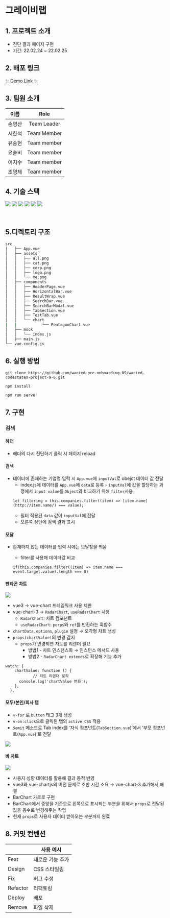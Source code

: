 # 그레이비랩

## 1. 프로젝트 소개

- 진단 결과 페이지 구현
- 기간: 22.02.24 ~ 22.02.25

## 2. 배포 링크

[✨ Demo Link ✨](https://gravylab.netlify.app/)

## 3. 팀원 소개

|  이름  |    Role     |
| :----: | :---------: |
| 손영산 | Team Leader |
| 서한석 | Team Member |
| 유송현 | Team member |
| 윤솔비 | Team member |
| 이지수 | Team member |
| 조영제 | Team member |

## 4. 기술 스택

<img src="https://img.shields.io/badge/html-E34F26?style=for-the-badge&logo=html5&logoColor=white"> <img src="https://img.shields.io/badge/css-1572B6?style=for-the-badge&logo=css3&logoColor=white"> <img src="https://img.shields.io/badge/javascript-F7DF1E?style=for-the-badge&logo=javascript&logoColor=black"> <img src="https://img.shields.io/badge/vue.js-4FC08D?style=for-the-badge&logo=vue.js&logoColor=black"> <img src="https://img.shields.io/badge/chart.js-FF6384?style=for-the-badge&logo=chart.js&logoColor=black"> <img src="https://img.shields.io/badge/netlify-00C7B7?style=for-the-badge&logo=netlify&logoColor=black">

<br/>

## 5.디렉토리 구조

```bash
src
│   ├── App.vue
│   ├── assets
│   │   ├── all.png
│   │   ├── cat.png
│   │   ├── corp.png
│   │   ├── logo.png
│   │   └── me.png
│   ├── components
│   │   ├── HeaderPage.vue
│   │   ├── HorizontalBar.vue
│   │   ├── ResultWrap.vue
│   │   ├── SearchBar.vue
│   │   ├── SearchBarModal.vue
│   │   ├── TabSection.vue
│   │   ├── TestTab.vue
│   │   └── chart
|   |           └── PentagonChart.vue
│   ├── mock
│   │   └── index.js
│   ├── main.js
└── vue.config.js


```

## 6. 실행 방법

```
git clone https://github.com/wanted-pre-onboarding-09/wanted-codestates-project-9-6.git

npm install

npm run serve
```

## 7. 구현

### 검색

#### 헤더

- 헤더의 다시 진단하기 클릭 시 페이지 reload

#### 검색

- 데이터에 존재하는 기업명 입력 시 `App.vue`에 `inpulVal`로 obejct 데이터 값 전달
  - index.js에 데이터를 `App.vue`에 `data`로 등록 - `inputVal`에 값을 할당하는 과정에서 `input value`를 `Object`와 비교하기 위해 `filter`사용
  ```
  let filtering = this.companies.filter((item) => [item.name](http://item.name/) === value);
  ```
  - 필터 적용된 `data` 값이 `inputVal`에 전달
  - 오른쪽 상단에 검색 결과 표시

#### 모달

- 존재하지 않는 데이터를 입력 시에는 모달창을 띄움

  - filter를 사용해 데이터값 비교

  ```
  if(this.companies.filter((item) => item.name === event.target.value).length === 0)
  ```

#### 펜타곤 차트

<img src="https://user-images.githubusercontent.com/84840032/155680381-b4492bb4-d850-49c6-a4a7-1bb7d04f9ae9.png">

- vue3 → vue-chart 프레임워크 사용 제한
- vue-chart-3 → `RadarChart`, `useRadarChart` 사용
  - `RadarChart`: 차트 컴포넌트
  - `useRadarChart`: `porps`와 `ref`를 반환하는 훅함수
- `chartData`, `options`, `plugin` 설정 → 오각형 차트 생성
- `props(chartValue)`의 변경 감지
  - `props`가 변경되면 차트를 리렌더 필요
    - 방법1 - 차트 인스턴스화 → 인스턴스 메서드 사용
    - 방법2 - `RadarChart extends`로 확장해 기능 추가

```
watch: {
    chartValue: function () {
			// 차트 리렌더 로직
      console.log('chartValue 변화');
    },
  },
```

#### 모두/본인/회사 탭

- `v-for` 로 `button` 태그 3개 생성
- `v-on:click`으로 클릭된 탭의 `active CSS` 적용
- `$emit` 메소드로 Tab index를 ‘자식 컴포넌트(`TabSection.vue`)’에서 ‘부모 컴포넌트(`App.vue`)’로 전달

<img src="https://user-images.githubusercontent.com/84840032/155681205-9bb59f03-5b56-416a-ad56-cce8e98db11c.png">

#### 바 차트

<img src="https://user-images.githubusercontent.com/84840032/155682042-f27a071c-98bf-480b-b3f8-ed250d64d928.png">

- 사용자 성향 데이터를 활용해 결과 동적 반영
- vue3와 vue-chartjs의 버전 문제로 초반 시간 소요 → vue-chart-3 추가해서 해결
- BarChart 가로로 구현
- BarChart에서 중앙을 기준으로 왼쪽으로 표시되는 부분을 위해서 `props`로 전달된 값을 음수로 변경해주는 작업
- 현재 `props`로 사용자 데이터 받아오는 부분까지 완료

## 8. 커밋 컨벤션

|          | 사용 예시        |
| -------- | ---------------- |
| Feat     | 새로운 기능 추가 |
| Design   | CSS 스타일링     |
| Fix      | 버그 수정        |
| Refactor | 리팩토링         |
| Deploy   | 배포             |
| Remove   | 파일 삭제        |
